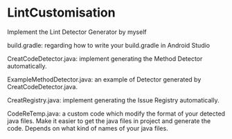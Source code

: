 # LintCustomisation
Implement the Lint Detector Generator by myself

build.gradle: regarding how to write your build.gradle in Android Studio

CreatCodeDetector.java: implement generating the Method Detector automatically.

ExampleMethodDetector.java: an example of Detector generated by CreatCodeDetector.java.

CreatRegistry.java: implement generating the Issue Registry automatically.

CodeReTemp.java: a custom code which modify the format of your detected java files. Make it easier to get the java files in project and generate the code. Depends on what kind of names of your java files.

